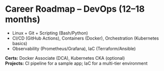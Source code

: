# Career Roadmap – DevOps (12–18 months)

- Linux + Git + Scripting (Bash/Python)
- CI/CD (GitHub Actions), Containers (Docker), Orchestration (Kubernetes basics)
- Observability (Prometheus/Grafana), IaC (Terraform/Ansible)

**Certs:** Docker Associate (DCA), Kubernetes CKA (optional)  
**Projects:** CI pipeline for a sample app; IaC for a multi-tier environment
